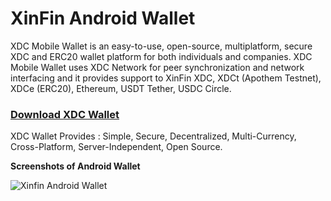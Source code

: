 # XinFin Android Wallet

XDC Mobile Wallet is an easy-to-use, open-source, multiplatform, secure XDC and ERC20 wallet platform for both individuals and companies. XDC Mobile Wallet uses XDC Network for peer synchronization and network interfacing and it provides support to XinFin XDC, XDCt (Apothem Testnet), XDCe (ERC20), Ethereum, USDT Tether, USDC Circle.

### [Download XDC Wallet](https://play.google.com/store/apps/details?id=com.xdcwallet)


XDC Wallet Provides : Simple, Secure, Decentralized, Multi-Currency, Cross-Platform, Server-Independent, Open Source.


**Screenshots of Android Wallet**

![Xinfin Android Wallet](/assets/XDC_Wallet.gif)

